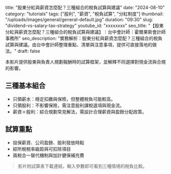 title: "股東分紅與薪資怎麼配？三種組合的稅負試算與建議"
date: "2024-08-10"
category: "tutorials"
tags: ["股利", "薪資", "稅負試算", "分紅制度"]
thumbnail: "/uploads/images/general/general-default.jpg"
duration: "09:30"
slug: "dividend-vs-salary-tax-strategy"
youtube_id: "xxxxxxxx"
seo_title: "【股東分紅與薪資怎麼配？三種組合的稅負試算與建議】｜台中會計師｜霍爾果斯會計師事務所"
seo_description: "實務解析：股東分紅與薪資怎麼配？三種組合的稅負試算與建議。由台中會計師整理重點、清單與注意事項，提供可直接落地的做法。"
draft: false



本影片提供股東與負責人規劃報酬時的試算框架，並解釋不同選擇對現金流與合規的影響。

## 三種基本組合

- 只領薪水：穩定扣繳與保險，但整體稅負可能較高。
- 只領股利：不影響保險，需注意股利課稅選項與現金流。
- 薪資＋股利：綜合規劃常見解法，需設計合理薪資與盈餘分配政策。

## 試算重點

- 投保薪資、公司盈餘、股利發放時點
- 綜所稅稅率級距與可扣除項目
- 兩稅合一替代機制與加計健保補充費

> 影片附試算表下載連結，輸入參數即可看到三種情境的稅負比較。

